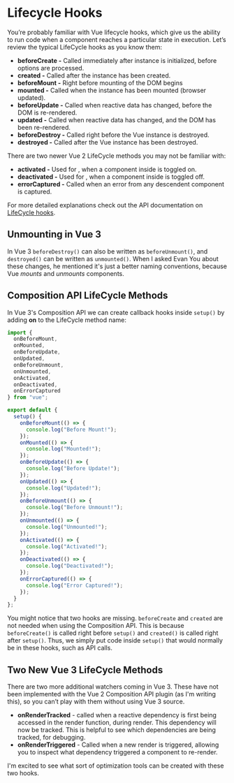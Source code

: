 # Lifecycle Hooks

You’re probably familiar with Vue lifecycle hooks, which give us the ability to run code when a component reaches a particular state in execution. Let’s review the typical LifeCycle hooks as you know them:

- **beforeCreate -** Called immediately after instance is initialized, before options are processed.
- **created -** Called after the instance has been created.
- **beforeMount -** Right before mounting of the DOM begins
- **mounted -** Called when the instance has been mounted (browser updated).
- **beforeUpdate -** Called when reactive data has changed, before the DOM is re-rendered.
- **updated -** Called when reactive data has changed, and the DOM has been re-rendered.
- **beforeDestroy -** Called right before the Vue instance is destroyed.
- **destroyed -** Called after the Vue instance has been destroyed.

There are two newer Vue 2 LifeCycle methods you may not be familiar with:

- **activated -** Used for <keep-alive>, when a component inside <keep-alive> is toggled on.
- **deactivated -** Used for <keep-alive>, when a component inside <keep-alive> is toggled off.
- **errorCaptured -** Called when an error from any descendent component is captured.

For more detailed explanations check out the API documentation on [LifeCycle hooks](https://vuejs.org/v2/api/#Options-Lifecycle-Hooks).

## Unmounting in Vue 3

In Vue 3 `beforeDestroy()` can also be written as `beforeUnmount()`, and `destroyed()` can be written as `unmounted()`.  When I asked Evan You about these changes, he mentioned it's just a better naming conventions, because Vue *mounts* and *unmounts* components.

## Composition API LifeCycle Methods

In Vue 3's Composition API we can create callback hooks inside `setup()` by adding **on** to the LifeCycle method name:
```javascript
import {
  onBeforeMount,
  onMounted,
  onBeforeUpdate,
  onUpdated,
  onBeforeUnmount,
  onUnmounted,
  onActivated,
  onDeactivated,
  onErrorCaptured
} from "vue";

export default {
  setup() {
    onBeforeMount(() => {
      console.log("Before Mount!");
    });
    onMounted(() => {
      console.log("Mounted!");
    });
    onBeforeUpdate(() => {
      console.log("Before Update!");
    });
    onUpdated(() => {
      console.log("Updated!");
    });
    onBeforeUnmount(() => {
      console.log("Before Unmount!");
    });
    onUnmounted(() => {
      console.log("Unmounted!");
    });
    onActivated(() => {
      console.log("Activated!");
    });
    onDeactivated(() => {
      console.log("Deactivated!");
    });
    onErrorCaptured(() => {
      console.log("Error Captured!");
    });
  }
};
```
You might notice that two hooks are missing.  `beforeCreate` and `created` are not needed when using the Composition API.  This is because `beforeCreate()` is called right before `setup()` and `created()` is called right after `setup()`.  Thus, we simply put code inside `setup()` that would normally be in these hooks, such as API calls.

## Two New Vue 3 LifeCycle Methods

There are two more additional watchers coming in Vue 3. These have not been implemented with the Vue 2 Composition API plugin (as I'm writing this), so you can’t play with them without using Vue 3 source.

- **onRenderTracked** - called when a reactive dependency is first being accessed in the render function, during render.  This dependency will now be tracked.  This is helpful to see which dependencies are being tracked, for debugging.
- **onRenderTriggered** - Called when a new render is triggered, allowing you to inspect what dependency triggered a component to re-render.

I'm excited to see what sort of optimization tools can be created with these two hooks.

